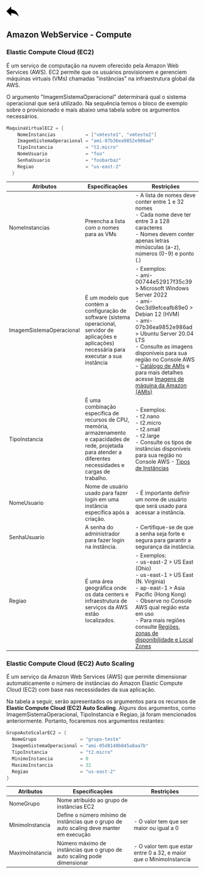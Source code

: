 [ ![back](./img/back.png) ](../README.md)

## Amazon WebService - Compute

### Elastic Compute Cloud (EC2)

É um serviço de computação na nuvem oferecido pela Amazon Web Services (AWS). EC2 permite que os usuários provisionem e gerenciem máquinas virtuais (VMs) chamadas "instâncias" na infraestrutura global da AWS. 

O argumento "ImagemSistemaOperacional" determinará qual o sistema operacional que será utilizado. Na sequência temos o bloco de exemplo sobre o provisionado e mais abaixo uma tabela sobre os argumentos necessários.

```csharp
MaquinaVirtualEC2 = {
    NomeInstancias           = ["vmteste1", "vmteste2"]
    ImagemSistemaOperacional = "ami-07b36ea9852e986ad"
    TipoInstancia            = "t2.micro"    
    NomeUsuario              = "foo"
    SenhaUsuario             = "foobarbaz"
    Regiao                   = "us-east-2"
  }
```

Atributos	| Especificações	| Restrições
-----------| ------------| ----------------------
NomeInstancias | Preencha a lista com o nomes para as VMs  | - A lista de nomes deve conter entre 1 e 32 nomes <br> - Cada nome deve ter entre 3 a 128 caracteres <br> - Nomes devem conter apenas letras minúsculas (a-z), números (0-9) e ponto (.)
ImagemSistemaOperacional |  É um modelo que contém a configuração de software (sistema operacional, servidor de aplicações e aplicações) necessária para executar a sua instância  | - Exemplos: <br> - ami-00744e52917f35c39 > Microsoft Windows Server 2022 <br> - ami-0ec3d9efceafb89e0 > Debian 12 (HVM) <br> - ami-07b36ea9852e986ad > Ubuntu Server 20.04 LTS  <br> - Consulte as imagens disponíveis para sua região no Console AWS - [Catálogo de AMIs](https://us-east-2.console.aws.amazon.com/ec2/home?region=us-east-2#AMICatalog:) e para mais  detalhes acesse [Imagens de máquina da Amazon (AMIs)](https://docs.aws.amazon.com/pt_br/AWSEC2/latest/UserGuide/AMIs.html)
TipoInstancia | É uma combinação específica de recursos de CPU, memória, armazenamento e capacidades de rede, projetada para atender a diferentes necessidades e cargas de trabalho. | - Exemplos: <br> - t2.nano <br> - t2.micro <br> - t2.small <br> - t2.large  <br> - Consulte os tipos de instâncias disponíveis para sua região no Console AWS - [Tipos de Instâncias](https://us-east-2.console.aws.amazon.com/ec2/home?region=us-east-2#InstanceTypes:)
NomeUsuario | Nome de usuário usado para fazer login em uma instância específica após a criação.  | - É importante definir um nome de usuário que será usado para acessar a instância.
SenhaUsuario | A senha do administrador para fazer login na instância. |  - Certifique-se de que a senha seja forte e segura para garantir a segurança da instância.
Regiao | É uma área geográfica onde os data centers e infraestrutura de serviços da AWS estão localizados.  | - Exemplos: <br> - us-east-2 > US East (Ohio)  <br> - us-east-1 > US East (N. Virginia) <br> - ap-east-1 > Asia Pacific (Hong Kong) <br> - Observe no Console AWS qual região esta em uso <br> - Para mais regiões consulte [Regiões, zonas de disponibilidade e Local Zones](https://docs.aws.amazon.com/pt_br/AmazonRDS/latest/UserGuide/Concepts.RegionsAndAvailabilityZones.html)

### Elastic Compute Cloud (EC2) Auto Scaling 

É um serviço da Amazon Web Services (AWS) que permite dimensionar automaticamente o número de instâncias do Amazon Elastic Compute Cloud (EC2) com base nas necessidades da sua aplicação.

Na tabela a seguir, serão apresentados os argumentos para os recursos de <b>Elastic Compute Cloud (EC2) Auto Scaling</b>. Alguns dos argumentos, como ImagemSistemaOperacional, TipoInstancia e Regiao, já foram mencionados anteriormente. Portanto, focaremos nos argumentos restantes:

```csharp
GrupoAutoScalarEC2 = {
  NomeGrupo                = "grupo-teste"
  ImagemSistemaOperacional = "ami-05d8140b845a8aa7b"
  TipoInstancia            = "t2.micro"
  MinimoInstancia          = 0
  MaximoInstancia          = 32
  Regiao                   = "us-east-2"
}
```

Atributos	| Especificações	| Restrições
-----------| ------------| ----------------------
NomeGrupo | Nome atribuído ao grupo de instâncias EC2 | 
MinimoInstancia | Define o número mínimo de instâncias que o grupo de auto scaling deve manter em execução | - O valor tem que ser maior ou igual a 0
MaximoInstancia | Número máximo de instâncias que o grupo de auto scaling pode dimensionar | - O valor tem que estar entre 0 a 32, e maior que o MinimoInstancia